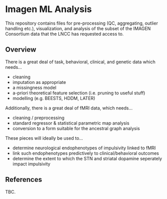 # Imagen ML Analysis #

This repository contains files for pre-processing (QC, aggregating, outlier handling etc.), visualization, and analysis of the subset of the IMAGEN Consortium data that the LNCC has requested access to.

## Overview ##
There is a great deal of task, behavioral, clinical, and genetic data which needs...
 - cleaning
 - imputation as appropriate
 - a missingness model
 - a-priori theoretical feature selection (i.e. pruning to useful stuff)
 - modelling (e.g. BEESTS, HDDM, LATER) 

Additionally, there is a great deal of fMRI data, which needs...
 - cleaning / preprocessing
 - standard regressor & statistical parametric map analysis
 - conversion to a form suitable for the ancestral graph analysis

These pieces will ideally be used to...
 - determine neurological endophenotypes of impulsivity linked to fMRI
 - link such endophenotypes predictively to clinical/behavioral outcomes
 - determine the extent to which the STN and striatal dopamine seperately impact impulsivity

## References ##
TBC.
